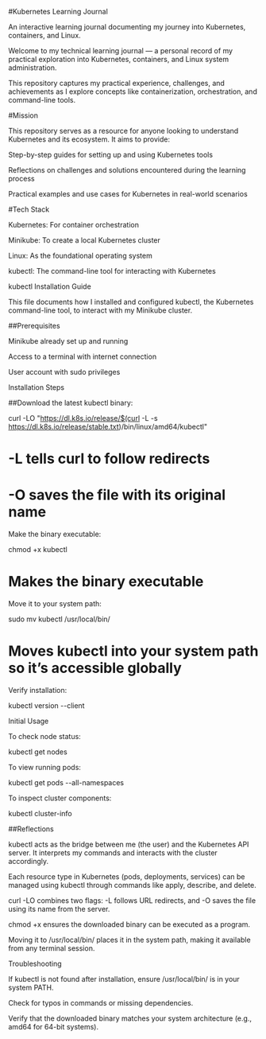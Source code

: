 #Kubernetes Learning Journal

An interactive learning journal documenting my journey into Kubernetes, containers, and Linux.

Welcome to my technical learning journal — a personal record of my practical exploration into Kubernetes, containers, and Linux system administration.

This repository captures my practical experience, challenges, and achievements as I explore concepts like containerization, orchestration, and command-line tools.

#Mission

This repository serves as a resource for anyone looking to understand Kubernetes and its ecosystem. It aims to provide:

Step-by-step guides for setting up and using Kubernetes tools

Reflections on challenges and solutions encountered during the learning process

Practical examples and use cases for Kubernetes in real-world scenarios

#Tech Stack

Kubernetes: For container orchestration

Minikube: To create a local Kubernetes cluster

Linux: As the foundational operating system

kubectl: The command-line tool for interacting with Kubernetes

kubectl Installation Guide

This file documents how I installed and configured kubectl, the Kubernetes command-line tool, to interact with my Minikube cluster.

##Prerequisites

Minikube already set up and running

Access to a terminal with internet connection

User account with sudo privileges

Installation Steps

##Download the latest kubectl binary:

curl -LO "https://dl.k8s.io/release/$(curl -L -s https://dl.k8s.io/release/stable.txt)/bin/linux/amd64/kubectl"
# -L tells curl to follow redirects
# -O saves the file with its original name

Make the binary executable:

chmod +x kubectl
# Makes the binary executable

Move it to your system path:

sudo mv kubectl /usr/local/bin/
# Moves kubectl into your system path so it’s accessible globally

Verify installation:

kubectl version --client

Initial Usage

To check node status:

kubectl get nodes

To view running pods:

kubectl get pods --all-namespaces

To inspect cluster components:

kubectl cluster-info

##Reflections

kubectl acts as the bridge between me (the user) and the Kubernetes API server. It interprets my commands and interacts with the cluster accordingly.

Each resource type in Kubernetes (pods, deployments, services) can be managed using kubectl through commands like apply, describe, and delete.

curl -LO combines two flags: -L follows URL redirects, and -O saves the file using its name from the server.

chmod +x ensures the downloaded binary can be executed as a program.

Moving it to /usr/local/bin/ places it in the system path, making it available from any terminal session.

Troubleshooting

If kubectl is not found after installation, ensure /usr/local/bin/ is in your system PATH.

Check for typos in commands or missing dependencies.

Verify that the downloaded binary matches your system architecture (e.g., amd64 for 64-bit systems).